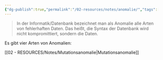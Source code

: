 ```yaml
---
{"dg-publish":true,"permalink":"/02-resources/notes/anomalie/","tags":["datenbank","informatik"],"noteIcon":"","updated":"2025-07-12T13:31:41.000+02:00"}
---
```


>In der Informatik/Datenbank bezeichnet man als Anomalie alle Arten von fehlerhaften Daten.
>Das heißt, die Syntax der Datenbank wird nicht kompromittiert, sondern die Daten.

Es gibt vier Arten von Anomalien:

[[02 - RESOURCES/Notes/Mutationsanomalie\|Mutationsanomalie]]